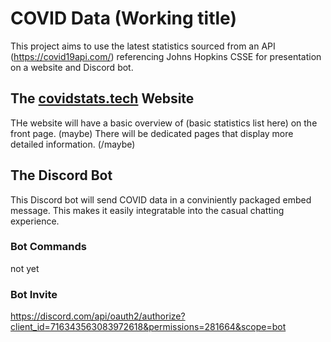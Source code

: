 # COVID Data (Working title)
This project aims to use the latest statistics sourced from an API (https://covid19api.com/) referencing Johns Hopkins CSSE for presentation on a website and Discord bot.

## The [covidstats.tech](https://covidstats.tech) Website
THe website will have a basic overview of (basic statistics list here) on the front page. (maybe) There will be dedicated pages that display more detailed information. (/maybe)

## The Discord Bot
This Discord bot will send COVID data in a conviniently packaged embed message. This makes it easily integratable into the casual chatting experience.

### Bot Commands
not yet

### Bot Invite
https://discord.com/api/oauth2/authorize?client_id=716343563083972618&permissions=281664&scope=bot
